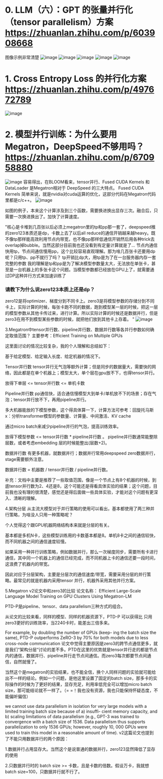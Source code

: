 # 0. LLM（六）：GPT 的张量并行化（tensor parallelism）方案 https://zhuanlan.zhihu.com/p/603908668
图像示例非常清楚
![image](https://github.com/qianxinchun/awesomeLLMTopics/assets/7309139/ed20e4ea-da79-4691-b2cb-258568be6fac)
![image](https://github.com/qianxinchun/awesomeLLMTopics/assets/7309139/972a4a97-4300-470d-8ce2-3945f9f24811)
![image](https://github.com/qianxinchun/awesomeLLMTopics/assets/7309139/ec1ffa1b-0982-4468-939e-3694f9c9505f)
![image](https://github.com/qianxinchun/awesomeLLMTopics/assets/7309139/f900f37b-4db5-4f47-988f-656bd2007cf4)
![image](https://github.com/qianxinchun/awesomeLLMTopics/assets/7309139/8fff9a23-80b5-4065-80a9-10b766df6b11)

# 1. Cross Entropy Loss 的并行化方案 https://zhuanlan.zhihu.com/p/497672789
![image](https://github.com/qianxinchun/awesomeLLMTopics/assets/7309139/05247f8d-5abe-4582-bf89-0b5a8ded8438)


# 2. 模型并行训练：为什么要用Megatron，DeepSpeed不够用吗？ https://zhuanlan.zhihu.com/p/670958880
![image](https://github.com/qianxinchun/awesomeLLMTopics/assets/7309139/fbc9a1f7-0ffa-4138-9eff-0f2ea40e4bab)
容易得出，在BLOOM看来，tensor并行、Fused CUDA Kernels 和 DataLoader 是Megatron相对于 DeepSpeed 的三大特点。
Fused CUDA Kernels
简单来说，就是nvidia对cuda运算的优化，这部分代码在Megatron代码里都是c/c++。
![image](https://github.com/qianxinchun/awesomeLLMTopics/assets/7309139/ce0a13ec-5dbb-47d8-8140-7c60522efa6e)

如图的例子，本来这个计算涉及到三个函数，需要换进换出显存三次。融合后，只需要一次换进换出了。加快了计算速度。

"核心是卡堆到几百张以后必须上megatron里的tp和pp那一套了，deepspeed推的zero123本质还是dp，卡数上去了以后all reduce的通信开销越来越heavy。既不像tp那样能高效利用节点内带宽，也不像pp那样低通信开销然后用各种trick去overlap掉bubble。当然这部分目前我也还没看到有定量计算就是了...
节点内通信快用tp，节点间通信慢用pp，这个比较容易直观理解。那为啥几百张卡还要用dp呢？只用tp、pp不就行了吗？
tp开销比dp大，用tp是为了在一台服务器内存一套完整的参数
我的理解是tp和pp是为了解决模型参数量太大，无法放在单张卡，甚至是一台机器上的多张卡这个问题。当模型参数都已经放在GPU上了，就需要通过DP这种并行方式来加速训练了
### 请教下为什么说zero123本质上还是dp？
zero12是将optimizer、梯度分到不同卡上。zero3是将模型参数的存储分到不同卡上，实际计算的时候，每张卡跑不同的数据，跑到模型某一层的时候，把这一层的模型参数从其他卡传过来，进行计算。所以实际计算的时候还是数据并行，但是zero3在用不到模型某些参数的时候，就把他们放到其他卡上存着。
"
![image](https://github.com/qianxinchun/awesomeLLMTopics/assets/7309139/f4eed334-38b7-47c6-b29e-a0da3d836767)

3.Megatron中tensor并行数、pipeline并行数、数据并行数等各并行参数如何确定取值范围？
主要参考：Efficient Training on Multiple GPUs

这里面讨论的情况比较复杂，我的个人理解和总结如下：

基于给定模型、给定输入长度、给定机器的情况下。

Tensor并行数
tensor并行无气泡等额外计算；但是同步的数据量大，需要快的网络，因此都是在单个机器上；模型太大，单个层在gpu放不下，也得tensor并行。

放得下单层 <= tensor并行数 <= 单机卡数

Pipeline并行数
pp通信快，适合通信慢模型大到单卡/单机放不下的场景；存在气泡；tensor并行放不下，再用pipeline并行。

多大机器能放的下模型参数，这个得具体算一下，计算方法可参考：回旋托马斯x：分析transformer模型的参数量、计算量、中间激活、KV cache

通过micro batch来减少pipeline并行的气泡，提高训练效率。

放得下模型参数 <= tensor并行数 * pipeline并行数 。 pipeline并行数通常能整除层数，或者考虑embedding 层的时候能整出(层数+2)。

数据并行数
有更多机器，就数据并行；数据并行常用deepspeed zero数据并行，stage需要额外注意。

数据并行数 = 机器数 / tensor并行数 / pipeline并行数。



补充：文档中主要是推荐了一些取值范围，像是一个节点上有8个机器的时候，到底tensor并行数为2、4还是8，这个可能还是得看具体实验的结果；这个问题，目前我也没有理的很清楚，感觉还是得后面做一些具体实验，才能对这个问题有更深入、清晰的理解。

4.架构分层
从主流大模型对于并行策略的使用可以看出，基本都使用了两三种并行策略，为啥没人只用一种策略呢？

个人觉得这个跟GPU机器网络结构本来就是分层的有关。

基本都是多机N卡，这些模型训练用的卡数基本都是8。单机8卡之间的通信较快，而不同机器之间的通信速度较慢。

如果采用一种并行训练策略，例如数据并行，那么一次梯度同步，需要所有卡进行通信，其中同一个机器上的通信已经完成，而不同机器上卡的通信还要一段时间，这浪费了机器内的带宽。

因此对应于分层架构，主要是分层次的通信速度/带宽，需要采用分层的并行策略。最常见的就是机器内采用tensor 并行，机器外采用其他并行方案。


5.Megatron v2论文中和zero3的比较
论文名称： Efficient Large-Scale Language Model Training on GPU Clusters Using Megatron-LM

PTD-P是pipeline、tensor、data parallelism三种方式的组合。

从论文的比较来看，同样的模型、同样的机器资源下，PTD-P 可以获得比 只用zero3更好的训练效率，当2240卡时，能差出三倍多来。

For example, by doubling the number of GPUs (keep- ing the batch size the same), PTD-P outperforms ZeRO-3 by 70% for both models due to less cross-node communication
论文中觉得主要原因是zero3的跨节点通信更多，就是我们“架构分层“讨论的差不多。PTD在这里的优势就是tensor并行走的都是节点内的通信，数据并行、pipeline并行走节点间通信。而zero3每次都要节点间通信，自然就慢了。

当然这个是megatron的实验结果，也不能全信，换个人同样问题的实验就可能给出不一样的结论。例如一个问题，是他这里设置了固定的batch size，那多卡的实际操作的时候为了更好的结果，显存充足，利用率低完全可以增加micro batch size，那可能结论就不一样了。（= =！我也没有资源，我也只能保持怀疑态度，不能偏听偏信）

we cannot use data parallelism in isolation for very large models with a limited training batch size because of a) insuffi- cient memory capacity, and b) scaling limitations of data parallelism (e.g., GPT-3 was trained to convergence with a batch size of 1536. Data parallelism thus supports parallelization to only 1536 GPUs; however, roughly 10, 000 GPUs were used to train this model in a reasonable amount of time).
v2这篇论文也提到了不能只用数据并行的两个原因：

1.数据并行占用显存大。当然这个是说普通的数据并行，zero123显然降低了显存的使用

2.只数据并行时的 batch size >= 卡数，且是卡数的倍数。假设万卡，我就想batch size=100，只数据并行就不行了。
